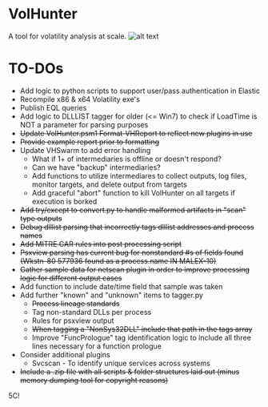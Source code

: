 # VolHunter #

A tool for volatility analysis at scale.
![alt text](https://user-images.githubusercontent.com/39749344/59982884-6ae23a00-95de-11e9-815b-25443e51b24c.JPG)
# TO-DOs #

- Add logic to python scripts to support user/pass authentication in Elastic
- Recompile x86 & x64 Volatility exe's
- Publish EQL queries
- Add logic to DLLLIST tagger for older (<= Win7) to check if LoadTime is NOT a parameter for parsing purposes
- ~~Update VolHunter.psm1 Format-VHReport to reflect new plugins in use~~
- ~~Provide example report prior to formatting~~
- Update VHSwarm to add error handling
     - What if 1+ of intermediaries is offline or doesn't respond?
     - Can we have "backup" intermediaries?
     - Add functions to utilize intermediares to collect outputs, log files, monitor targets, and delete output from targets
     - Add graceful "abort" function to kill VolHunter on all targets if execution is borked
- ~~Add try/except to convert.py to handle malformed artifacts in "scan" type outputs~~
- ~~Debug dlllist parsing that incorrectly tags dlllist addresses and process names~~
- ~~Add MITRE CAR rules into post processing script~~
- ~~Psxview parsing has current bug for nonstandard #s of fields found (Wkstn-80 577936 found as a process.name IN MALEX-10)~~
- ~~Gather sample data for netscan plugin in order to improve processing logic for different output cases~~
- Add function to include date/time field that sample was taken
- Add further "known" and "unknown" items to tagger.py
     - ~~Process lineage standards~~
     - Tag non-standard DLLs per process
     - Rules for psxview output
     - ~~When tagging a "NonSys32DLL" include that path in the tags array~~
     - Improve "FuncPrologue" tag identification logic to include all three lines necessary for a function prologue
- Consider additional plugins
     - Svcscan - To identify unique services across systems
- ~~Include a .zip file with all scripts & folder structures laid out (minus memory dumping tool for copyright reasons)~~

5C!
